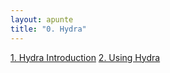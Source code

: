 ```yaml
---
layout: apunte
title: "0. Hydra"
---
```



[1. Hydra Introduction](/apuntes/thm/2-cyber-security-101/9-offensive-security-tooling/1-hydra/1-hydra-introduction/)
[2. Using Hydra](/apuntes/thm/2-cyber-security-101/9-offensive-security-tooling/1-hydra/2-using-hydra/)
